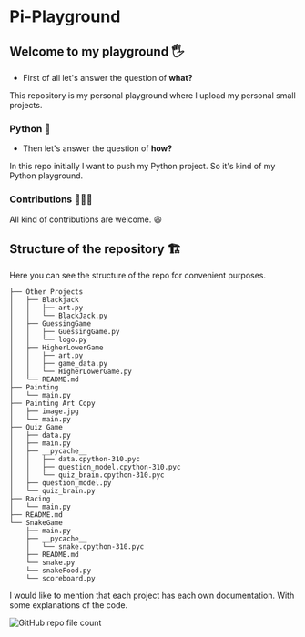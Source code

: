 # Pi-Playground

## Welcome to my playground 🖐️

- First of all let's answer the question of **what?**

This repository is my personal playground where I upload my personal small projects.

### Python 🐍

- Then let's answer the question of **how?**

In this repo initially I want to push my Python project.
So it's kind of my Python playground.

### Contributions 🧑‍🤝‍🧑

All kind of contributions are welcome. 😃

## Structure of the repository 🏗️

Here you can see the structure of the repo for convenient purposes.

    ├── Other Projects
    │   ├── Blackjack
    │   │   ├── art.py
    │   │   └── BlackJack.py
    │   ├── GuessingGame
    │   │   ├── GuessingGame.py
    │   │   └── logo.py
    │   ├── HigherLowerGame
    │   │   ├── art.py
    │   │   ├── game_data.py
    │   │   └── HigherLowerGame.py
    │   └── README.md
    ├── Painting
    │   └── main.py
    ├── Painting Art Copy
    │   ├── image.jpg
    │   └── main.py
    ├── Quiz Game
    │   ├── data.py
    │   ├── main.py
    │   ├── __pycache__
    │   │   ├── data.cpython-310.pyc
    │   │   ├── question_model.cpython-310.pyc
    │   │   └── quiz_brain.cpython-310.pyc
    │   ├── question_model.py
    │   └── quiz_brain.py
    ├── Racing
    │   └── main.py
    ├── README.md
    └── SnakeGame
        ├── main.py
        ├── __pycache__
        │   └── snake.cpython-310.pyc
        ├── README.md
        └── snake.py
        └── snakeFood.py
        └── scoreboard.py

I would like to mention that each project has each own documentation. With some explanations of the code.

![GitHub repo file count](https://img.shields.io/github/directory-file-count/sifisKoen/Pi-Playground?style=plastic)
